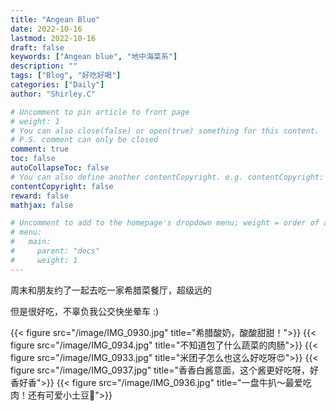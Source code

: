 ```yaml
---
title: "Angean Blue"
date: 2022-10-16
lastmod: 2022-10-16
draft: false
keywords: ["Angean blue", "地中海菜系"]
description: ""
tags: ["Blog", "好吃好喝"]
categories: ["Daily"]
author: "Shirley.C"

# Uncomment to pin article to front page
# weight: 1
# You can also close(false) or open(true) something for this content.
# P.S. comment can only be closed
comment: true
toc: false
autoCollapseToc: false
# You can also define another contentCopyright. e.g. contentCopyright: "This is another copyright."
contentCopyright: false
reward: false
mathjax: false

# Uncomment to add to the homepage's dropdown menu; weight = order of article
# menu:
#   main:
#     parent: "docs"
#     weight: 1
---
```

周末和朋友约了一起去吃一家希腊菜餐厅，超级远的

但是很好吃，不辜负我公交快坐晕车 :)
<!--more-->

{{< figure src="/image/IMG_0930.jpg" title="希腊酸奶，酸酸甜甜！">}}
{{< figure src="/image/IMG_0934.jpg" title="不知道包了什么蔬菜的肉肠">}}
{{< figure src="/image/IMG_0933.jpg" title="米团子怎么也这么好吃呀😍">}}
{{< figure src="/image/IMG_0937.jpg" title="香香白酱意面，这个酱更好吃呀，好香好香">}}
{{< figure src="/image/IMG_0936.jpg" title="一盘牛扒～最爱吃肉！还有可爱小土豆🥔">}}
